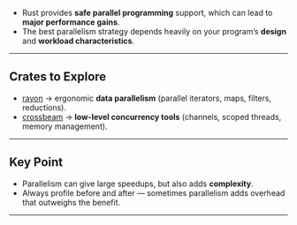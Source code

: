 
- Rust provides **safe parallel programming** support, which can lead to **major performance gains**.
- The best parallelism strategy depends heavily on your program’s **design** and **workload characteristics**.

---
## **Crates to Explore**

- [rayon](https://docs.rs/rayon/latest/rayon/) → ergonomic **data parallelism** (parallel iterators, maps, filters, reductions).    
- [crossbeam](https://docs.rs/crossbeam/latest/crossbeam/) → **low-level concurrency tools** (channels, scoped threads, memory management).

---
## **Key Point**

- Parallelism can give large speedups, but also adds **complexity**.
- Always profile before and after — sometimes parallelism adds overhead that outweighs the benefit.

---